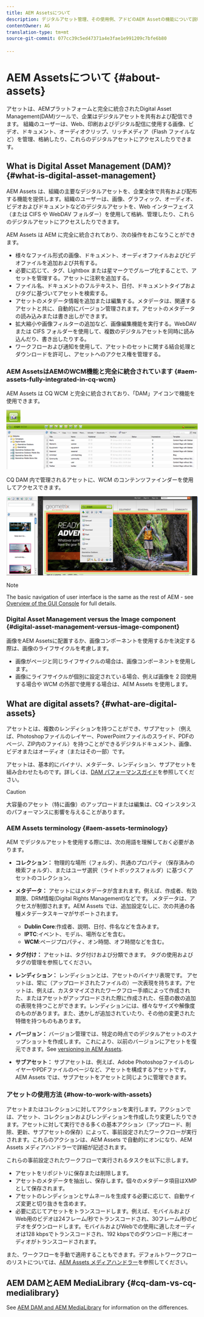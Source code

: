 ```yaml
---
title: AEM Assetsについて
description: デジタルアセット管理、その使用例、アドビのAEM Assetの機能について説明します。
contentOwner: AG
translation-type: tm+mt
source-git-commit: 077cc39c5ed47371a4e3fae1e991209c7bfe6b80

---
```



# AEM Assetsについて {#about-assets}

アセットは、AEMプラットフォームと完全に統合されたDigital Asset Management(DAM)ツールで、企業はデジタルアセットを共有および配信できます。 組織のユーザーは、Web、印刷およびデジタル配信に使用する画像、ビデオ、ドキュメント、オーディオクリップ、リッチメディア（Flash ファイルなど）を管理、格納したり、これらのデジタルアセットにアクセスしたりできます。

## What is Digital Asset Management (DAM)? {#what-is-digital-asset-management}

AEM Assets は、組織の主要なデジタルアセットを、企業全体で共有および配布する機能を提供します。組織のユーザーは、画像、グラフィック、オーディオ、ビデオおよびドキュメントなどのデジタルアセットを、Web インターフェイス（または CIFS や WebDAV フォルダー）を使用して格納、管理したり、これらのデジタルアセットにアクセスしたりできます。

AEM Assets は AEM に完全に統合されており、次の操作をおこなうことができます。

* 様々なファイル形式の画像、ドキュメント、オーディオファイルおよびビデオファイルを追加および共有する。
* 必要に応じて、タグ、Lightbox または星マークでグループ化することで、アセットを管理する。アセットに注釈を追加する。
* ファイル名、ドキュメントのフルテキスト、日付、ドキュメントタイプおよびタグに基づいてアセットを検索する。
* アセットのメタデータ情報を追加または編集する。メタデータは、関連するアセットと共に、自動的にバージョン管理されます。アセットのメタデータの読み込みまたは書き出しができます。
* 拡大縮小や画像フィルターの追加など、画像編集機能を実行する。WebDAV または CIFS フォルダーを使用して、複数のデジタルアセットを同時に読み込んだり、書き出したりする。
* ワークフローおよび通知を使用して、アセットのセットに関する結合処理とダウンロードを許可し、アセットへのアクセス権を管理する。

### AEM AssetsはAEMのWCM機能と完全に統合されています {#aem-assets-fully-integrated-in-cq-wcm}

AEM Assets は CQ WCM と完全に統合されており、「DAM」アイコンで機能を使用できます。

<!-- TBD: Update image for branding -->

![screen_shot_2012-04-17at15946pm](assets/screen_shot_2012-04-17at15946pm.png)![screen_shot_2012-04-17at20100pm](assets/screen_shot_2012-04-17at20100pm.png)

CQ DAM 内で管理されるアセットに、WCM のコンテンツファインダーを使用してアクセスできます。

<!-- TBD: Update image for branding -->

![screen_shot_2012-04-17at20214pm](assets/screen_shot_2012-04-17at20214pm.png)

>[!NOTE]
>
>The basic navigation of user interface is the same as the rest of AEM - see [Overview of the GUI Console](/help/sites-authoring/qg-page-authoring.md) for full details.

### Digital Asset Management versus the Image component {#digital-asset-management-versus-image-component}

画像をAEM Assetsに配置するか、画像コンポーネントを使用するかを決定する際は、画像のライフサイクルを考慮します。

* 画像がページと同じライフサイクルの場合は、画像コンポーネントを使用します。
* 画像にライフサイクルが個別に設定されている場合、例えば画像を 2 回使用する場合や WCM の外部で使用する場合は、AEM Assets を使用します。

## What are digital assets? {#what-are-digital-assets}

アセットとは、複数のレンディションを持つことができ、サブアセット（例えば、Photoshopファイルのレイヤー、PowerPointファイルのスライド、PDFのページ、ZIP内のファイル）を持つことができるデジタルドキュメント、画像、ビデオまたはオーディオ（またはその一部）です。

アセットは、基本的にバイナリ、メタデータ、レンディション、サブアセットを組み合わせたものです。詳しくは、[DAM パフォーマンスガイド](/help/sites-deploying/assets-performance-sizing.md)を参照してください。

>[!CAUTION]
>
>大容量のアセット（特に画像）のアップロードまたは編集は、CQ インスタンスのパフォーマンスに影響を与えることがあります。

### AEM Assets terminology {#aem-assets-terminology}

AEM でデジタルアセットを使用する際には、次の用語を理解しておく必要があります。

* **コレクション：** 物理的な場所（フォルダ）、共通のプロパティ（保存済みの検索フォルダ）、またはユーザ選択（ライトボックスフォルダ）に基づくアセットのコレクション。

* **メタデータ：** アセットにはメタデータが含まれます。例えば、作成者、有効期限、DRM情報(Digital Rights Management)などです。 メタデータは、アクセスが制御されます。AEM Assets では、追加設定なしに、次の共通の各種メタデータスキーマがサポートされます。

   * **Dublin Core**:作成者、説明、日付、件名などを含みます。
   * **IPTC**:イベント、モデル、場所などを含む。
   * **WCM**:ページプロパティ、オン時間、オフ時間などを含む。

* **タグ付け：** アセットは、タグ付けおよび分類できます。 タグの使用およびタグの管理を参照してください。

* **レンディション：** レンディションとは、アセットのバイナリ表現です。 アセットは、常に（アップロードされたファイルの）一次表現を持ちます。アセットは、例えば、カスタマイズされたワークフロー手順によって作成された、またはアセットがアップロードされた際に作成された、任意の数の追加の表現を持つことができます。レンディションには、様々なサイズや解像度のものがあります。また、透かしが追加されていたり、その他の変更された特徴を持つものもあります。

* **バージョン：** バージョン管理では、特定の時点でのデジタルアセットのスナップショットを作成します。 これにより、以前のバージョンにアセットを復元できます。See [versioning in AEM Assets](managing-assets-touch-ui.md#asset-versioning).

* **サブアセット：** サブアセットは、例えば、Adobe PhotoshopファイルのレイヤーやPDFファイルのページなど、アセットを構成するアセットです。 AEM Assets では、サブアセットをアセットと同じように管理できます。

### アセットの使用方法 {#how-to-work-with-assets}

アセットまたはコレクションに対してアクションを実行します。アクションでは、アセット、コレクションおよびレンディションを作成したり変更したりできます。アセットに対して実行できる多くの基本アクション（アップロード、削除、更新、サブアセットの保存）によって、事前設定されたワークフローが実行されます。これらのアクションは、AEM Assets で自動的にオンになり、AEM Assets メディアハンドラーで詳細が記述されます。

これらの事前設定されたワークフローで実行されるタスクを以下に示します。

* アセットをリポジトリに保存または削除します。
* アセットのメタデータを抽出し、保存します。個々のメタデータ項目はXMPとして保存されます。
* アセットのレンディションとサムネールを生成する必要に応じて、自動サイズ変更と切り抜きを含めます。
* 必要に応じてアセットをトランスコードします。例えば、モバイルおよびWeb用のビデオは24フレーム/秒でトランスコードされ、30フレーム/秒のビデオをダウンロードします。モバイルおよびWebでの使用に適したオーディオは128 kbpsでトランスコードされ、192 kbpsでのダウンロード用にオーディオがトランスコードされます。

また、ワークフローを手動で適用することもできます。デフォルトワークフローのリストについては、[AEM Assets メディアハンドラー](media-handlers.md)を参照してください。

## AEM DAMとAEM MediaLibrary {#cq-dam-vs-cq-medialibrary}

See [AEM DAM and AEM MediaLibrary](medialibrary.md) for information on the differences.
